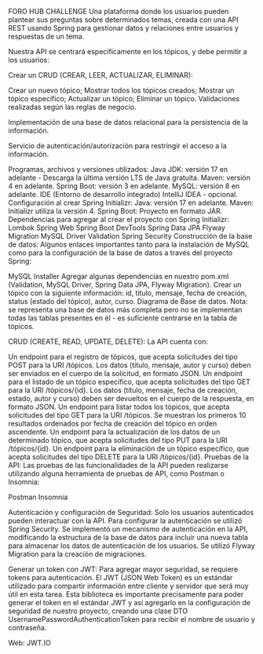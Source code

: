 FORO HUB CHALLENGE
Una plataforma donde los usuarios pueden plantear sus preguntas sobre determinados temas, creada con una API REST usando Spring para gestionar datos y relaciones entre usuarios y respuestas de un tema.

Nuestra API se centrará específicamente en los tópicos, y debe permitir a los usuarios:

Crear un CRUD (CREAR, LEER, ACTUALIZAR, ELIMINAR):

Crear un nuevo tópico;
Mostrar todos los tópicos creados;
Mostrar un tópico específico;
Actualizar un tópico;
Eliminar un tópico.
Validaciones realizadas según las reglas de negocio.

Implementación de una base de datos relacional para la persistencia de la información.

Servicio de autenticación/autorización para restringir el acceso a la información.

Programas, archivos y versiones utilizados:
Java JDK: versión 17 en adelante - Descarga la última versión LTS de Java gratuita.
Maven: versión 4 en adelante.
Spring Boot: versión 3 en adelante.
MySQL: versión 8 en adelante.
IDE (Entorno de desarrollo integrado) IntelliJ IDEA - opcional.
Configuración al crear Spring Initializr:
Java: versión 17 en adelante.
Maven: Initializr utiliza la versión 4.
Spring Boot: Proyecto en formato JAR.
Dependencias para agregar al crear el proyecto con Spring Initializr:
Lombok
Spring Web
Spring Boot DevTools
Spring Data JPA
Flyway Migration
MySQL Driver
Validation
Spring Security
Construcción de la base de datos:
Algunos enlaces importantes tanto para la instalación de MySQL como para la configuración de la base de datos a través del proyecto Spring:

MySQL Installer
Agregar algunas dependencias en nuestro pom.xml (Validation, MySQL Driver, Spring Data JPA, Flyway Migration).
Crear un tópico con la siguiente información: id, título, mensaje, fecha de creación, status (estado del tópico), autor, curso.
Diagrama de Base de datos. Nota: se representa una base de datos más completa pero no se implementan todas las tablas presentes en él - es suficiente centrarse en la tabla de tópicos.


CRUD (CREATE, READ, UPDATE, DELETE):
La API cuenta con:

Un endpoint para el registro de tópicos, que acepta solicitudes del tipo POST para la URI /tópicos. Los datos (título, mensaje, autor y curso) deben ser enviados en el cuerpo de la solicitud, en formato JSON.
Un endpoint para el listado de un tópico específico, que acepta solicitudes del tipo GET para la URI /tópicos/{id}. Los datos (título, mensaje, fecha de creación, estado, autor y curso) deben ser devueltos en el cuerpo de la respuesta, en formato JSON.
Un endpoint para listar todos los tópicos, que acepta solicitudes del tipo GET para la URI /tópicos. Se muestran los primeros 10 resultados ordenados por fecha de creación del tópico en orden ascendente.
Un endpoint para la actualización de los datos de un determinado tópico, que acepta solicitudes del tipo PUT para la URI /tópicos/{id}.
Un endpoint para la eliminación de un tópico específico, que acepta solicitudes del tipo DELETE para la URI /tópicos/{id}.
Pruebas de la API:
Las pruebas de las funcionalidades de la API pueden realizarse utilizando alguna herramienta de pruebas de API, como Postman o Insomnia:

Postman
Insomnia


Autenticación y configuración de Seguridad:
Solo los usuarios autenticados pueden interactuar con la API. Para configurar la autenticación se utilizó Spring Security. Se implementó un mecanismo de autenticación en la API, modificando la estructura de la base de datos para incluir una nueva tabla para almacenar los datos de autenticación de los usuarios. Se utilizó Flyway Migration para la creación de migraciones.

Generar un token con JWT:
Para agregar mayor seguridad, se requiere tokens para autenticación. El JWT (JSON Web Token) es un estándar utilizado para compartir información entre cliente y servidor que será muy útil en esta tarea. Esta biblioteca es importante precisamente para poder generar el token en el estándar JWT y así agregarlo en la configuración de seguridad de nuestro proyecto, creando una clase DTO UsernamePasswordAuthenticationToken para recibir el nombre de usuario y contraseña.

Web: JWT.IO
